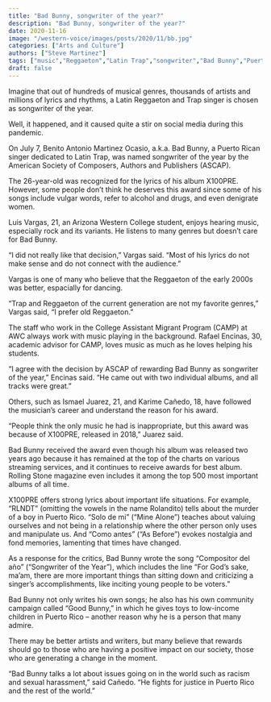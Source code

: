 ```yaml
---
title: "Bad Bunny, songwriter of the year?"
description: "Bad Bunny, songwriter of the year?"
date: 2020-11-16
image: "/western-voice/images/posts/2020/11/bb.jpg"
categories: ["Arts and Culture"]
authors: ["Steve Martinez"]
tags: ["music","Reggaeton","Latin Trap","songwriter","Bad Bunny","Puerto Rico"]
draft: false
---
```

Imagine that out of hundreds of musical genres, thousands of artists and millions of lyrics and rhythms, a Latin Reggaeton and Trap singer is chosen as songwriter of the year.

Well, it happened, and it caused quite a stir on social media during this pandemic.

On July 7, Benito Antonio Martinez Ocasio, a.k.a. Bad Bunny, a Puerto Rican singer dedicated to Latin Trap, was named songwriter of the year by the American Society of Composers, Authors and Publishers (ASCAP).

The 26-year-old was recognized for the lyrics of his album X100PRE. However, some people don’t think he deserves this award since some of his songs include vulgar words, refer to alcohol and drugs, and even denigrate women.

Luis Vargas, 21, an Arizona Western College student, enjoys hearing music, especially rock and its variants. He listens to many genres but doesn’t care for Bad Bunny.

“I did not really like that decision,” Vargas said. “Most of his lyrics do not make sense and do not connect with the audience.”

Vargas is one of many who believe that the Reggaeton of the early 2000s was better, espacially for dancing.

“Trap and Reggaeton of the current generation are not my favorite genres,” Vargas said, “I prefer old Reggaeton.”

The staff who work in the College Assistant Migrant Program (CAMP) at AWC always work with music playing in the background. Rafael Encinas, 30, academic advisor for CAMP, loves music as much as he loves helping his students.

“I agree with the decision by ASCAP of rewarding Bad Bunny as songwriter of the year,” Encinas said. “He came out with two individual albums, and all tracks were great.”

Others, such as Ismael Juarez, 21, and Karime Cañedo, 18, have followed the musician’s career and understand the reason for his award.

“People think the only music he had is inappropriate, but this award was because of X100PRE, released in 2018,” Juarez said.

Bad Bunny received the award even though his album was released two years ago because it has remained at the top of the charts on various streaming services, and it continues to receive awards for best album. Rolling Stone magazine even includes it among the top 500 most important albums of all time.

X100PRE offers strong lyrics about important life situations. For example, “RLNDT” (omitting the vowels in the name Rolandito) tells about the murder of a boy in Puerto Rico. “Solo de mi” (“Mine Alone”) teaches about valuing ourselves and not being in a relationship where the other person only uses and manipulate us. And “Como antes” (“As Before”) evokes nostalgia and fond memories, lamenting that times have changed.

As a response for the critics, Bad Bunny wrote the song “Compositor del año” (“Songwriter of the Year”), which includes the line “For God’s sake, ma’am, there are more important things than sitting down and criticizing a singer’s accomplishments, like inciting young people to be voters.”

Bad Bunny not only writes his own songs; he also has his own community campaign called “Good Bunny,” in which he gives toys to low-income children in Puerto Rico – another reason why he is a person that many admire.

There may be better artists and writers, but many believe that rewards should go to those who are having a positive impact on our society, those who are generating a change in the moment.

“Bad Bunny talks a lot about issues going on in the world such as racism and sexual harassment,” said Cañedo. “He fights for justice in Puerto Rico and the rest of the world.”